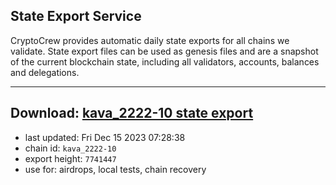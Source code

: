 ## State Export Service
CryptoCrew provides automatic daily state exports for all chains we validate. State export files can be used as genesis files and are a snapshot of the current blockchain state, including all validators, accounts, balances and delegations.

---
**Download: [kava_2222-10 state export](https://dl.ccvalidators.com/SERVICE/kava/kava_2222-10_export_7741447.json)**
---

- last updated: Fri Dec 15 2023 07:28:38
- chain id: `kava_2222-10`
- export height: `7741447`
- use for: airdrops, local tests, chain recovery
